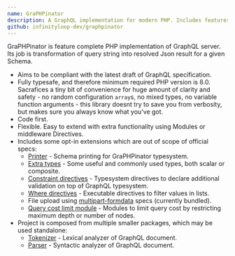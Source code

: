 ```yaml
---
name: GraPHPinator
description: A GraphQL implementation for modern PHP. Includes features from latest draft, middleware directives and modules with extra functionality.
github: infinityloop-dev/graphpinator
---
```


GraPHPinator is feature complete PHP implementation of GraphQL server. Its job is transformation of query string into resolved Json result for a given Schema.

- Aims to be compliant with the latest draft of GraphQL specification.
- Fully typesafe, and therefore minimum required PHP version is 8.0. Sacrafices a tiny bit of convenience for huge amount of clarity and safety - no random configuration `array`s, no mixed types, no variable function arguments - this library doesnt try to save you from verbosity, but makes sure you always know what you've got.
- Code first.
- Flexible. Easy to extend with extra functionality using Modules or middleware Directives.
- Includes some opt-in extensions which are out of scope of official specs:
  - [Printer](https://github.com/infinityloop-dev/graphpinator-printer) - Schema printing for GraPHPinator typesystem.
  - [Extra types](https://github.com/infinityloop-dev/graphpinator-extra-types) - Some useful and commonly used types, both scalar or composite.
  - [Constraint directives](https://github.com/infinityloop-dev/graphpinator-constraint-directives) - Typesystem directives to declare additional validation on top of GraphQL typesystem.
  - [Where directives](https://github.com/infinityloop-dev/graphpinator-where-directives) - Executable directives to filter values in lists.
  - File upload using [multipart-formdata](https://github.com/jaydenseric/graphql-multipart-request-spec) specs (currently bundled).
  - [Query cost limit module](https://github.com/infinityloop-dev/graphpinator-query-cost) - Modules to limit query cost by restricting maximum depth or number of nodes.
- Project is composed from multiple smaller packages, which may be used standalone:
  - [Tokenizer](https://github.com/infinityloop-dev/graphpinator-tokenizer) - Lexical analyzer of GraphQL document.
  - [Parser](https://github.com/infinityloop-dev/graphpinator-parser) - Syntactic analyzer of GraphQL document.
